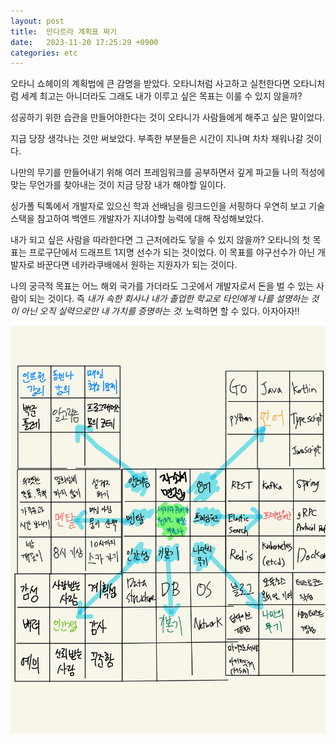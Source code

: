 ```yaml
---
layout: post
title:  만다트라 계획표 짜기
date:   2023-11-20 17:25:29 +0900
categories: etc
--- 
```


오타니 쇼헤이의 계획법에 큰 감명을 받았다.
오타니처럼 사고하고 실천한다면 오타니처럼 세계 최고는 아니더라도 그래도 내가 이루고 싶은 목표는 이룰 수 있지 않을까?

성공하기 위한 습관을 만들어야한다는 것이 오타니가 사람들에게 해주고 싶은 말이었다.

지금 당장 생각나는 것만 써보았다. 부족한 부분들은 시간이 지나며 차차 채워나갈 것이다.

나만의 무기를 만들어내기 위해 여러 프레임워크를 공부하면서  깊게 파고들 나의 적성에 맞는 무언가를 찾아내는 것이 지금 당장 내가 해야할 일이다.

싱가폴 틱톡에서 개발자로 있으신 학과 선배님을 링크드인을 서핑하다 우연히 보고 기술 스택을 참고하여 백엔드 개발자가 지녀야할 능력에 대해 작성해보았다.

내가 되고 싶은 사람을 따라한다면 그 근처에라도 닿을 수 있지 않을까?
오타니의 첫 목표는 프로구단에서 드래프트 1지명 선수가 되는 것이었다. 
이 목표를 야구선수가 아닌 개발자로 바꾼다면 네카라쿠배에서 원하는 지원자가 되는 것이다.

나의 궁극적 목표는 어느 해외 국가를 가더라도 그곳에서 개발자로서 돈을 벌 수 있는 사람이 되는 것이다. 즉 *내가 속한 회사나 내가 졸업한 학교로 타인에게 나를 설명하는 것이 아닌 오직 실력으로만 내 가치를 증명하는 것.*
노력하면 할 수 있다. 아자아자!!

![beginning](https://github.com/LFoy/LFoy.github.io/blob/master/public/img/Beginning.jpg)
